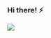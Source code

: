 ### Hi there! ⚡️

<img src="https://media1.tenor.com/images/e02953e1157f0e2eb347fd1f5192e996/tenor.gif?itemid=13098847">

<!--
**julistary/julistary** is a ✨ _special_ ✨ repository because its `README.md` (this file) appears on your GitHub profile.

Here are some ideas to get you started:

- 🔭 I’m currently working on ...
- 🌱 I’m currently learning ...
- 👯 I’m looking to collaborate on ...
- 🤔 I’m looking for help with ...
- 💬 Ask me about ...
- 📫 How to reach me: ...
- 😄 Pronouns: ...
- ⚡ Fun fact: ...
-->
